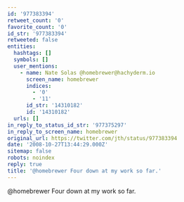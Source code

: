 ```yaml
---
id: '977383394'
retweet_count: '0'
favorite_count: '0'
id_str: '977383394'
retweeted: false
entities:
  hashtags: []
  symbols: []
  user_mentions:
    - name: Nate Solas @homebrewer@hachyderm.io
      screen_name: homebrewer
      indices:
        - '0'
        - '11'
      id_str: '14310182'
      id: '14310182'
  urls: []
in_reply_to_status_id_str: '977375297'
in_reply_to_screen_name: homebrewer
original_url: https://twitter.com/jth/status/977383394
date: '2008-10-27T13:44:29.000Z'
sitemap: false
robots: noindex
reply: true
title: '@homebrewer Four down at my work so far.'
---
```


@homebrewer Four down at my work so far.
